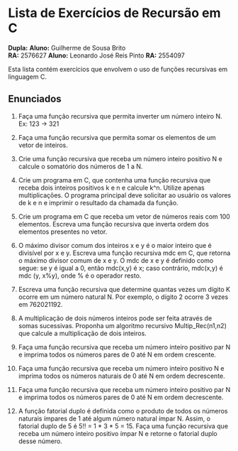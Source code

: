 # Lista de Exercícios de Recursão em C
**Dupla:**
**Aluno:** Guilherme de Sousa Brito  
**RA:** 2576627
**Aluno:** Leonardo José Reis Pinto 
**RA:** 2554097

Esta lista contém exercícios que envolvem o uso de funções recursivas em linguagem C.

## Enunciados

1. Faça uma função recursiva que permita inverter um número inteiro N. Ex: 123 → 321

2. Faça uma função recursiva que permita somar os elementos de um vetor de inteiros.

3. Crie uma função recursiva que receba um número inteiro positivo N e calcule o somatório dos números de 1 a N.

4. Crie um programa em C, que contenha uma função recursiva que receba dois inteiros positivos k e n e calcule k^n. Utilize apenas multiplicações. O programa principal deve solicitar ao usuário os valores de k e n e imprimir o resultado da chamada da função.

5. Crie um programa em C que receba um vetor de números reais com 100 elementos. Escreva uma função recursiva que inverta ordem dos elementos presentes no vetor.

6. O máximo divisor comum dos inteiros x e y é o maior inteiro que é divisível por x e y. Escreva uma função recursiva mdc em C, que retorna o máximo divisor comum de x e y. O mdc de x e y é definido como segue: se y é igual a 0, então mdc(x,y) é x; caso contrário, mdc(x,y) é mdc (y, x%y), onde % é o operador resto.

7. Escreva uma função recursiva que determine quantas vezes um dígito K ocorre em um número natural N. Por exemplo, o dígito 2 ocorre 3 vezes em 762021192.

8. A multiplicação de dois números inteiros pode ser feita através de somas sucessivas. Proponha um algoritmo recursivo Multip_Rec(n1,n2) que calcule a multiplicação de dois inteiros.

9. Faça uma função recursiva que receba um número inteiro positivo par N e imprima todos os números pares de 0 até N em ordem crescente.

10. Faça uma função recursiva que receba um número inteiro positivo N e imprima todos os números naturais de 0 até N em ordem decrescente.

11. Faça uma função recursiva que receba um número inteiro positivo par N e imprima todos os números pares de 0 até N em ordem decrescente.

12. A função fatorial duplo é definida como o produto de todos os números naturais ímpares de 1 até algum número natural ímpar N. Assim, o fatorial duplo de 5 é 5!! = 1 * 3 * 5 = 15. Faça uma função recursiva que receba um número inteiro positivo ímpar N e retorne o fatorial duplo desse número.
